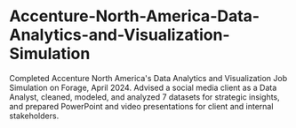 # Accenture-North-America-Data-Analytics-and-Visualization-Simulation
Completed Accenture North America's Data Analytics and Visualization Job Simulation on Forage, April 2024. Advised a social media client as a Data Analyst, cleaned, modeled, and analyzed 7 datasets for strategic insights, and prepared PowerPoint and video presentations for client and internal stakeholders.
